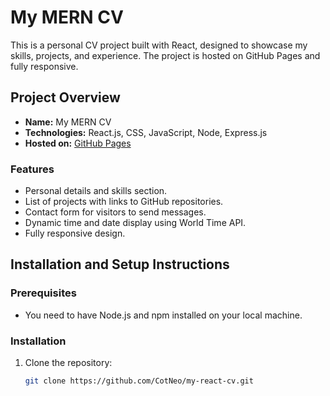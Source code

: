 # My MERN CV

This is a personal CV project built with React, designed to showcase my skills, projects, and experience. The project is hosted on GitHub Pages and fully responsive.

## Project Overview

- **Name:** My MERN CV
- **Technologies:** React.js, CSS, JavaScript, Node, Express.js
- **Hosted on:** [GitHub Pages](https://cotneo.github.io/my-react-cv)

### Features

- Personal details and skills section.
- List of projects with links to GitHub repositories.
- Contact form for visitors to send messages.
- Dynamic time and date display using World Time API.
- Fully responsive design.

## Installation and Setup Instructions

### Prerequisites

- You need to have Node.js and npm installed on your local machine.

### Installation

1. Clone the repository:

   ```bash
   git clone https://github.com/CotNeo/my-react-cv.git
